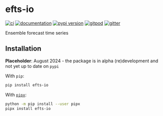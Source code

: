 # efts-io

[![ci](https://github.com/csiro-hydroinformatics/efts-io/workflows/ci/badge.svg)](https://github.com/csiro-hydroinformatics/efts-io/actions?query=workflow%3Aci)
[![documentation](https://img.shields.io/badge/docs-mkdocs-708FCC.svg?style=flat)](https://csiro-hydroinformatics.github.io/efts-io/)
[![pypi version](https://img.shields.io/pypi/v/efts-io.svg)](https://pypi.org/project/efts-io/)
[![gitpod](https://img.shields.io/badge/gitpod-workspace-708FCC.svg?style=flat)](https://gitpod.io/#https://github.com/csiro-hydroinformatics/efts-io)
[![gitter](https://badges.gitter.im/join%20chat.svg)](https://app.gitter.im/#/room/#efts-io:gitter.im)

Ensemble forecast time series

## Installation

**Placeholder**: August 2024 - the package is in alpha (re)development and not yet up to date on `pypi`

With `pip`:

```bash
pip install efts-io
```

With [`pipx`](https://github.com/pipxproject/pipx):

```bash
python -m pip install --user pipx
pipx install efts-io
```
